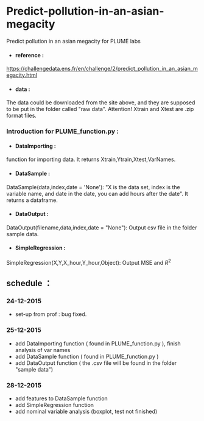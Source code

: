 # Predict-pollution-in-an-asian-megacity
Predict pollution in an asian megacity for PLUME labs

* #### reference :
https://challengedata.ens.fr/en/challenge/2/predict_pollution_in_an_asian_megacity.html

* #### data :
The data could be downloaded from the site above, and they are supposed to be put in the folder called "raw data". Attention! Xtrain and Xtest are .zip format files.

### Introduction for PLUME_function.py :
* #### DataImporting : 
function for importing data.
It returns Xtrain,Ytrain,Xtest,VarNames.
* #### DataSample :
DataSample(data,index,date = 'None'):
    "X is the data set, index is the variable name, and date in the date, you can add hours after the date". It returns a dataframe.
* #### DataOutput :
DataOutput(filename,data,index,date = "None"): Output csv file in the folder sample data.
* #### SimpleRegression : 
SimpleRegression(X,Y,X_hour,Y_hour,Object): Output MSE and $R^2$
    
## schedule ：

### 24-12-2015
* set-up from prof : bug fixed.

### 25-12-2015
* add DataImporting function ( found in PLUME_function.py ), finish analysis of var names
* add DataSample function ( found in PLUME_function.py )
* add DataOutput function ( the .csv file will be found in the folder "sample data")

### 28-12-2015
* add features to DataSample function
* add SimpleRegression function
* add nominal variable analysis (boxplot, test not finished)
